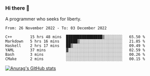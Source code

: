 ### Hi there 👋

<!--
**shejialuo/shejialuo** is a ✨ _special_ ✨ repository because its `README.md` (this file) appears on your GitHub profile.

Here are some ideas to get you started:

- 🔭 I’m currently working on ...
- 🌱 I’m currently learning ...
- 👯 I’m looking to collaborate on ...
- 🤔 I’m looking for help with ...
- 💬 Ask me about ...
- 📫 How to reach me: ...
- 😄 Pronouns: ...
- ⚡ Fun fact: ...
-->

A programmer who seeks for liberty.

<!--START_SECTION:waka-->

```text
From: 26 November 2022 - To: 03 December 2022

C++        15 hrs 48 mins  ████████████████▒░░░░░░░░   65.50 %
Markdown   5 hrs 16 mins   █████▒░░░░░░░░░░░░░░░░░░░   21.85 %
Haskell    2 hrs 17 mins   ██▒░░░░░░░░░░░░░░░░░░░░░░   09.49 %
YAML       37 mins         ▓░░░░░░░░░░░░░░░░░░░░░░░░   02.59 %
Bash       3 mins          ░░░░░░░░░░░░░░░░░░░░░░░░░   00.26 %
CMake      2 mins          ░░░░░░░░░░░░░░░░░░░░░░░░░   00.15 %
```

<!--END_SECTION:waka-->

[![Anurag's GitHub stats](https://github-readme-stats.vercel.app/api?username=shejialuo&show_icons=true&theme=dracula)](https://github.com/anuraghazra/github-readme-stats)
